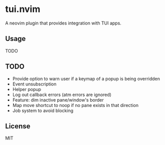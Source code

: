 # tui.nvim

A neovim plugin that provides integration with TUI apps.

## Usage

TODO

## TODO

- Provide option to warn user if a keymap of a popup is being overridden
- Event unsubscription
- Helper popup
- Log out callback errors (atm errors are ignored)
- Feature: dim inactive pane/window's border
- Map move shortcut to noop if no pane exists in that direction
- Job system to avoid blocking

## License

MIT
